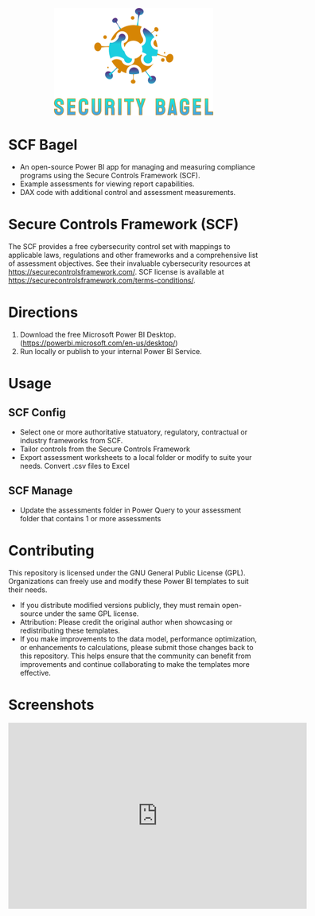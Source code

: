 <p align="center">
  <img src="https://github.com/SecurityBagel/SecurityBagel/blob/main/SecurityBagel.png"/>
</p>

# SCF Bagel
- An open-source Power BI app for managing and measuring compliance programs using the Secure Controls Framework (SCF). 
- Example assessments for viewing report capabilities.
- DAX code with additional control and assessment measurements.

# Secure Controls Framework (SCF) 
The SCF provides a free cybersecurity control set with mappings to applicable laws, regulations and other frameworks and a comprehensive list of assessment objectives.
See their invaluable cybersecurity resources at https://securecontrolsframework.com/. SCF license is available at https://securecontrolsframework.com/terms-conditions/.

# Directions
1. Download the free Microsoft Power BI Desktop. (https://powerbi.microsoft.com/en-us/desktop/)  
2. Run locally or publish to your internal Power BI Service.

# Usage
## SCF Config
- Select one or more authoritative statuatory, regulatory, contractual or industry frameworks from SCF.
- Tailor controls from the Secure Controls Framework
- Export assessment worksheets to a local folder or modify to suite your needs. Convert .csv files to Excel
## SCF Manage
- Update the assessments folder in Power Query to your assessment folder that contains 1 or more assessments 

# Contributing
This repository is licensed under the GNU General Public License (GPL).
Organizations can freely use and modify these Power BI templates to suit their needs.
- If you distribute modified versions publicly, they must remain open-source under the same GPL license.
- Attribution: Please credit the original author when showcasing or redistributing these templates.
- If you make improvements to the data model, performance optimization, or enhancements to calculations, please submit those changes back to this repository. This helps ensure that the community can benefit from improvements and continue collaborating to make the templates more effective.

# Screenshots
<iframe title="SCFManage" width="600" height="373.5" src="https://app.powerbi.com/view?r=eyJrIjoiMWYzNGM1ODktNzQ3Ni00MGM0LTk1NGEtZDZmOTlhMzZiNTJkIiwidCI6IjJiMDc4ODQ4LWM0M2UtNDVmMS04MzdlLTUyODBhMjVhNzZlZiIsImMiOjN9" frameborder="0" allowFullScreen="true"></iframe>
